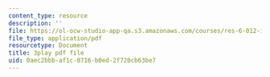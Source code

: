 ```yaml
---
content_type: resource
description: ''
file: https://ol-ocw-studio-app-qa.s3.amazonaws.com/courses/res-6-012-introduction-to-probability-spring-2018/0aec2bbbaf1c0716b0ed2f720cb63be7_k9f0N3ADvdM.pdf
file_type: application/pdf
resourcetype: Document
title: 3play pdf file
uid: 0aec2bbb-af1c-0716-b0ed-2f720cb63be7
---
```


